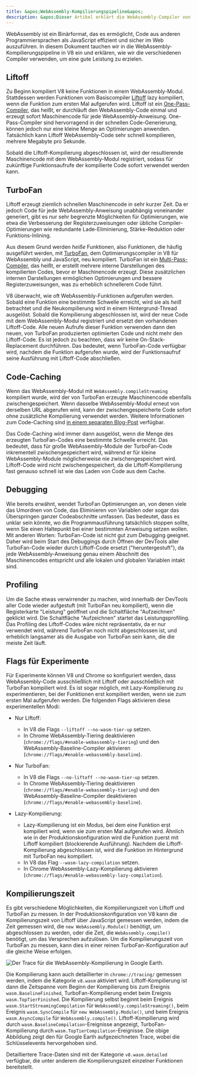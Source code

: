 ```yaml
---
title: &apos;WebAssembly-Kompilierungspipeline&apos;
description: &apos;Dieser Artikel erklärt die WebAssembly-Compiler von V8 und wann sie WebAssembly-Code kompilieren.&apos;
---
```


WebAssembly ist ein Binärformat, das es ermöglicht, Code aus anderen Programmiersprachen als JavaScript effizient und sicher im Web auszuführen. In diesem Dokument tauchen wir in die WebAssembly-Kompilierungspipeline in V8 ein und erklären, wie wir die verschiedenen Compiler verwenden, um eine gute Leistung zu erzielen.

## Liftoff

Zu Beginn kompiliert V8 keine Funktionen in einem WebAssembly-Modul. Stattdessen werden Funktionen vom Basiscompiler [Liftoff](/blog/liftoff) lazy kompiliert, wenn die Funktion zum ersten Mal aufgerufen wird. Liftoff ist ein [One-Pass-Compiler](https://de.wikipedia.org/wiki/Ein-Pass-Compiler), das heißt, er durchläuft den WebAssembly-Code einmal und erzeugt sofort Maschinencode für jede WebAssembly-Anweisung. One-Pass-Compiler sind hervorragend in der schnellen Code-Generierung, können jedoch nur eine kleine Menge an Optimierungen anwenden. Tatsächlich kann Liftoff WebAssembly-Code sehr schnell kompilieren, mehrere Megabyte pro Sekunde.

Sobald die Liftoff-Kompilierung abgeschlossen ist, wird der resultierende Maschinencode mit dem WebAssembly-Modul registriert, sodass für zukünftige Funktionsaufrufe der kompilierte Code sofort verwendet werden kann.

## TurboFan

Liftoff erzeugt ziemlich schnellen Maschinencode in sehr kurzer Zeit. Da er jedoch Code für jede WebAssembly-Anweisung unabhängig voneinander generiert, gibt es nur sehr begrenzte Möglichkeiten für Optimierungen, wie etwa die Verbesserung der Registerzuweisungen oder übliche Compiler-Optimierungen wie redundante Lade-Eliminierung, Stärke-Reduktion oder Funktions-Inlining.

Aus diesem Grund werden _heiße_ Funktionen, also Funktionen, die häufig ausgeführt werden, mit [TurboFan](/docs/turbofan), dem Optimierungscompiler in V8 für WebAssembly und JavaScript, neu kompiliert. TurboFan ist ein [Multi-Pass-Compiler](https://de.wikipedia.org/wiki/Mehr-Pass-Compiler), das heißt, er erstellt mehrere interne Darstellungen des kompilierten Codes, bevor er Maschinencode erzeugt. Diese zusätzlichen internen Darstellungen ermöglichen Optimierungen und bessere Registerzuweisungen, was zu erheblich schnellerem Code führt.

V8 überwacht, wie oft WebAssembly-Funktionen aufgerufen werden. Sobald eine Funktion eine bestimmte Schwelle erreicht, wird sie als _heiß_ betrachtet und die Neukompilierung wird in einem Hintergrund-Thread ausgelöst. Sobald die Kompilierung abgeschlossen ist, wird der neue Code mit dem WebAssembly-Modul registriert und ersetzt den vorhandenen Liftoff-Code. Alle neuen Aufrufe dieser Funktion verwenden dann den neuen, von TurboFan produzierten optimierten Code und nicht mehr den Liftoff-Code. Es ist jedoch zu beachten, dass wir keine On-Stack-Replacement durchführen. Das bedeutet, wenn TurboFan-Code verfügbar wird, nachdem die Funktion aufgerufen wurde, wird der Funktionsaufruf seine Ausführung mit Liftoff-Code abschließen.

## Code-Caching

Wenn das WebAssembly-Modul mit `WebAssembly.compileStreaming` kompiliert wurde, wird der von TurboFan erzeugte Maschinencode ebenfalls zwischengespeichert. Wenn dasselbe WebAssembly-Modul erneut von derselben URL abgerufen wird, kann der zwischengespeicherte Code sofort ohne zusätzliche Kompilierung verwendet werden. Weitere Informationen zum Code-Caching sind [in einem separaten Blog-Post](/blog/wasm-code-caching) verfügbar.

Das Code-Caching wird immer dann ausgelöst, wenn die Menge des erzeugten TurboFan-Codes eine bestimmte Schwelle erreicht. Das bedeutet, dass für große WebAssembly-Module der TurboFan-Code inkrementell zwischengespeichert wird, während er für kleine WebAssembly-Module möglicherweise nie zwischengespeichert wird. Liftoff-Code wird nicht zwischengespeichert, da die Liftoff-Kompilierung fast genauso schnell ist wie das Laden von Code aus dem Cache.

## Debugging

Wie bereits erwähnt, wendet TurboFan Optimierungen an, von denen viele das Umordnen von Code, das Eliminieren von Variablen oder sogar das Überspringen ganzer Codeabschnitte umfassen. Das bedeutet, dass es unklar sein könnte, wo die Programmausführung tatsächlich stoppen sollte, wenn Sie einen Haltepunkt bei einer bestimmten Anweisung setzen wollen. Mit anderen Worten: TurboFan-Code ist nicht gut zum Debugging geeignet. Daher wird beim Start des Debuggings durch Öffnen der DevTools aller TurboFan-Code wieder durch Liftoff-Code ersetzt ("heruntergestuft"), da jede WebAssembly-Anweisung genau einem Abschnitt des Maschinencodes entspricht und alle lokalen und globalen Variablen intakt sind.

## Profiling

Um die Sache etwas verwirrender zu machen, wird innerhalb der DevTools aller Code wieder aufgestuft (mit TurboFan neu kompiliert), wenn die Registerkarte "Leistung" geöffnet und die Schaltfläche "Aufzeichnen" geklickt wird. Die Schaltfläche "Aufzeichnen" startet das Leistungsprofiling. Das Profiling des Liftoff-Codes wäre nicht repräsentativ, da er nur verwendet wird, während TurboFan noch nicht abgeschlossen ist, und erheblich langsamer als die Ausgabe von TurboFan sein kann, die die meiste Zeit läuft.

## Flags für Experimente

Für Experimente können V8 und Chrome so konfiguriert werden, dass WebAssembly-Code ausschließlich mit Liftoff oder ausschließlich mit TurboFan kompiliert wird. Es ist sogar möglich, mit Lazy-Kompilierung zu experimentieren, bei der Funktionen erst kompiliert werden, wenn sie zum ersten Mal aufgerufen werden. Die folgenden Flags aktivieren diese experimentellen Modi:

- Nur Liftoff:
    - In V8 die Flags `--liftoff --no-wasm-tier-up` setzen.
    - In Chrome WebAssembly-Tiering deaktivieren (`chrome://flags/#enable-webassembly-tiering`) und den WebAssembly-Baseline-Compiler aktivieren (`chrome://flags/#enable-webassembly-baseline`).

- Nur TurboFan:
    - In V8 die Flags `--no-liftoff --no-wasm-tier-up` setzen.
    - In Chrome WebAssembly-Tiering deaktivieren (`chrome://flags/#enable-webassembly-tiering`) und den WebAssembly-Baseline-Compiler deaktivieren (`chrome://flags/#enable-webassembly-baseline`).

- Lazy-Kompilierung:
    - Lazy-Kompilierung ist ein Modus, bei dem eine Funktion erst kompiliert wird, wenn sie zum ersten Mal aufgerufen wird. Ähnlich wie in der Produktionskonfiguration wird die Funktion zuerst mit Liftoff kompiliert (blockierende Ausführung). Nachdem die Liftoff-Kompilierung abgeschlossen ist, wird die Funktion im Hintergrund mit TurboFan neu kompiliert.
    - In V8 das Flag `--wasm-lazy-compilation` setzen.
    - In Chrome WebAssembly-Lazy-Kompilierung aktivieren (`chrome://flags/#enable-webassembly-lazy-compilation`).

## Kompilierungszeit

Es gibt verschiedene Möglichkeiten, die Kompilierungszeit von Liftoff und TurboFan zu messen. In der Produktionskonfiguration von V8 kann die Kompilierungszeit von Liftoff über JavaScript gemessen werden, indem die Zeit gemessen wird, die `new WebAssembly.Module()` benötigt, um abgeschlossen zu werden, oder die Zeit, die `WebAssembly.compile()` benötigt, um das Versprechen aufzulösen. Um die Kompilierungszeit von TurboFan zu messen, kann dies in einer reinen TurboFan-Konfiguration auf die gleiche Weise erfolgen.

![Der Trace für die WebAssembly-Kompilierung in [Google Earth](https://earth.google.com/web).](/_img/wasm-compilation-pipeline/trace.svg)

Die Kompilierung kann auch detaillierter in `chrome://tracing/` gemessen werden, indem die Kategorie `v8.wasm` aktiviert wird. Liftoff-Kompilierung ist dann die Zeitspanne vom Beginn der Kompilierung bis zum Ereignis `wasm.BaselineFinished`, TurboFan-Kompilierung endet beim Ereignis `wasm.TopTierFinished`. Die Kompilierung selbst beginnt beim Ereignis `wasm.StartStreamingCompilation` für `WebAssembly.compileStreaming()`, beim Ereignis `wasm.SyncCompile` für `new WebAssembly.Module()`, und beim Ereignis `wasm.AsyncCompile` für `WebAssembly.compile()`. Liftoff-Kompilierung wird durch `wasm.BaselineCompilation`-Ereignisse angezeigt, TurboFan-Kompilierung durch `wasm.TopTierCompilation`-Ereignisse. Die obige Abbildung zeigt den für Google Earth aufgezeichneten Trace, wobei die Schlüsselevents hervorgehoben sind.

Detailliertere Trace-Daten sind mit der Kategorie `v8.wasm.detailed` verfügbar, die unter anderem die Kompilierungszeit einzelner Funktionen bereitstellt.
